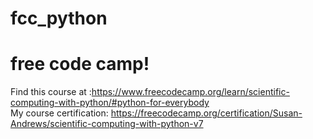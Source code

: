 # fcc_python   
# free code camp!      
Find this course at :https://www.freecodecamp.org/learn/scientific-computing-with-python/#python-for-everybody      
My course certification: https://freecodecamp.org/certification/Susan-Andrews/scientific-computing-with-python-v7  
